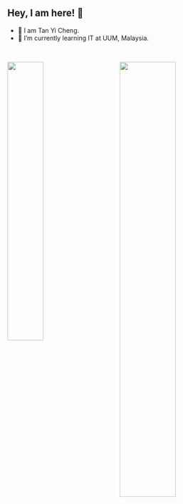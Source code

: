 <!--
sourse code:
https://github.com/abhisheknaiidu/awesome-github-profile-readme
https://github.com/anuraghazra/github-readme-stats

Welcome to those open the raw code!
If you are interest to build a nice-look profile
You can simply use the sourse code that I provided at up-side
Have a nice day!

by Tan Yi Cheng
-->

## Hey, I am here! :wave:
- 👯 I am Tan Yi Cheng.
- 🌱 I’m currently learning IT at UUM, Malaysia.

<br>

[<img align="justify" width="40%" src="https://github-readme-stats.vercel.app/api/top-langs/?username=Tan-Yi-Cheng&theme=dark&layout=compact">](https://github.com/Tan-Yi-Cheng/github-readme-stats)
[<img align="right" width="50%" src="https://github-readme-stats.vercel.app/api?username=Tan-Yi-Cheng&theme=dark&show_icons=true">](https://metrics.lecoq.io/Tan-Yi-Cheng?template=classic)


